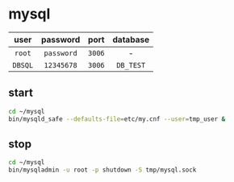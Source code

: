 # mysql

| user | password | port | database |
|:----:|:----:|:----:|:----:|
| `root` | `password` | `3006` | - |
| `DBSQL` | `12345678` | `3006` | `DB_TEST` |

## start

```bash
cd ~/mysql
bin/mysqld_safe --defaults-file=etc/my.cnf --user=tmp_user &
```

## stop

```bash
cd ~/mysql
bin/mysqladmin -u root -p shutdown -S tmp/mysql.sock
```


